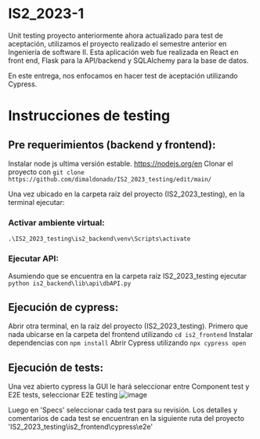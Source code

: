 # IS2_2023-1

Unit testing proyecto anteriormente ahora actualizado para test de aceptación, utilizamos el proyecto realizado el semestre anterior en Ingeniería de software II. Esta aplicación web fue realizada en React en front end, Flask para la API/backend y SQLAlchemy para la base de datos.

En este entrega, nos enfocamos en hacer test de aceptación utilizando Cypress.

# Instrucciones de testing

## Pre requerimientos (backend y frontend):
Instalar node js ultima versión estable. https://nodejs.org/en
Clonar el proyecto con `git clone https://github.com/dimaldonado/IS2_2023_testing/edit/main/`

Una vez ubicado en la carpeta raíz del proyecto (IS2_2023_testing), en la terminal ejecutar:

### Activar ambiente virtual:
`.\IS2_2023_testing\is2_backend\venv\Scripts\activate`

### Ejecutar API:
Asumiendo que se encuentra en la carpeta raíz IS2_2023_testing ejecutar `python is2_backend\lib\api\dbAPI.py`
## Ejecución de cypress:
Abrir otra terminal, en la raíz del proyecto (IS2_2023_testing).
Primero que nada ubicarse en la carpeta del frontend utilizando `cd is2_frontend`
Instalar dependencias con `npm install`
Abrir Cypress utilizando `npx cypress open`

## Ejecución de tests:
Una vez abierto cypress la GUI le hará seleccionar entre Component test y E2E tests, seleccionar E2E testing
![image](https://github.com/dimaldonado/IS2_2023_testing/assets/28035663/84225e29-ac92-4c58-9dbb-1a20cbd591e8)


Luego en 'Specs' seleccionar cada test para su revisión.
Los detalles y comentarios de cada test se encuentran en la siguiente ruta del proyecto 'IS2_2023_testing\is2_frontend\cypress\e2e'




